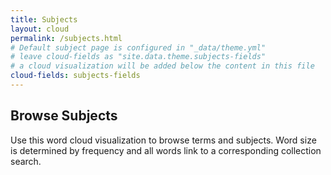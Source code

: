 ```yaml
---
title: Subjects
layout: cloud
permalink: /subjects.html
# Default subject page is configured in "_data/theme.yml"
# leave cloud-fields as "site.data.theme.subjects-fields"
# a cloud visualization will be added below the content in this file
cloud-fields: subjects-fields
---
```


## Browse Subjects

Use this word cloud visualization to browse terms and subjects.
Word size is determined by frequency and all words link to a corresponding collection search.
